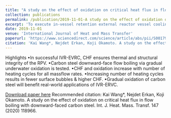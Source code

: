 ```yaml
---
title: "A study on the effect of oxidation on critical heat flux in flow boiling with downward-faced carbon steel"
collection: publications
permalink: /publication/2019-11-01-A study on the effect of oxidation on critical heat flux in flow boiling with downward-faced carbon steel
excerpt: 'To execute in-vessel retention external reactor vessel cooling (IVR-EVRC) successfully, critical heat flux (CHF) plays a key role in securing the thermal and structural integrity of the reactor pressure vessel (RPV). In real-world applications, the RPV outer surface is exposed and oxidized. In this study, we performed a downward-face flow boiling CHF experiment using a carbon steel plate with several boiling cycles under water. Because the direction of gravity was inverse with the normal of the wall, it was difficult to remove bubbles, and in the local area, some local burning could repeat several times. After polishing the surface with sandpaper, the heat was supplied to the surface by cartridge heaters in a step-by-step manner until CHF was reached, after which the surface was cooled down. Using the same surface, without any further surface treatment, this heating cycle was repeated five times. The CHF value increased with the number of cycles. When the experiment was repeated for different mass fluxes, the CHF value also increased with the number of cycles. We suggest that this increasing tendency in CHF is associated with the increasing level of surface oxidation. After every repetition of the heating cycle, surface oxidation level increased, fewer bubbles were observed on the surface, resulting in higher CHF values. After the experiment, surface roughness increased and contact angle decreased. The liquid-vapor mixture area decreased with increasing heat flux in one experiment, whereas it decreased with boiling time, under the same heat flux, which delayed CHF. The gradual oxidation process of carbon steel could be beneficial for real-world applications of IVR-ERVC.'
date: 2019-11-01
venue: 'International Journal of Heat and Mass Transfer'
paperurl: 'https://www.sciencedirect.com/science/article/abs/pii/S0017931019313298'
citation: 'Kai Wang*, Nejdet Erkan, Koji Okamoto. A study on the effect of oxidation on critical heat flux in flow boiling with downward-faced carbon steel. Int. J. Heat. Mass. Transf. 147 (2020) 118966.'
---
```

Highlights
•In successful IVR-EVRC, CHF ensures thermal and structural integrity of the RPV.
•Carbon steel downward-face flow boiling via gradual underwater oxidation is tested.
•CHF and oxidation increase with number of heating cycles for all massflow rates.
•Increasing number of heating cycles results in fewer surface bubbles & higher CHF.
•Gradual oxidation of carbon steel will benefit real-world applications of IVR-ERVC.

[Download paper here](https://www.sciencedirect.com/science/article/abs/pii/S0017931018352025)
Recommended citation: Kai Wang*, Nejdet Erkan, Koji Okamoto. A study on the effect of oxidation on critical heat flux in flow boiling with downward-faced carbon steel. Int. J. Heat. Mass. Transf. 147 (2020) 118966.